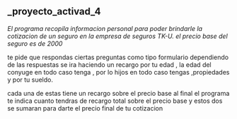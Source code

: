 ## _proyecto_activad_4

_El programa recopila  informacion personal para poder brindarle la cotizacion de un seguro 
en la empresa de seguros TK-U.
el precio base del seguro es de 2000_

te pide que respondas ciertas preguntas como tipo formulario 
dependiendo de las respuestas se ira haciendo un recargo por tu edad , la edad del conyuge en todo caso tenga ,
por lo hijos en todo caso tengas ,propiedades y por tu sueldo.


cada una de estas tiene un recargo sobre el precio base 
al final el programa te indica cuanto tendras de recargo total sobre el precio base
y estos dos se sumaran para darte el precio final de tu cotizacion 
